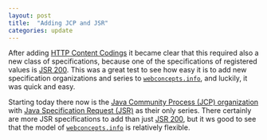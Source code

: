 ```yaml
---
layout: post
title:  "Adding JCP and JSR"
categories: update
---
```


After adding [HTTP Content Codings](/concepts/http-content-codings) it became clear that this required also a new class of specifications, because one of the specifications of registered values is [JSR 200](/specs/JCP/JSR/200 "Pack200: A Packed Class Deployment Format For Java Applications"). This was a great test to see how easy it is to add new specification organizations and series to [`webconcepts.info`](http://webconcepts.info), and luckily, it was quick and easy.

Starting today there now is the [Java Community Process (JCP) organization](/specs/JCP/) with [Java Specification Request (JSR)](/specs/JCP/JSR/) as their only series. There certainly are more JSR specifications to add than just [JSR 200](/specs/JCP/JSR/200 "Pack200: A Packed Class Deployment Format For Java Applications"), but it ws good to see that the model of [`webconcepts.info`](http://webconcepts.info) is relatively flexible.
